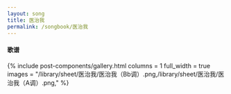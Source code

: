 ```yaml
---
layout: song
title: 医治我
permalink: /songbook/医治我
---
```


#### 歌谱

{% include post-components/gallery.html
    columns = 1
    full_width = true
    images = "/library/sheet/医治我/医治我（Bb调）.png,/library/sheet/医治我/医治我（A调）.png,"
%}

